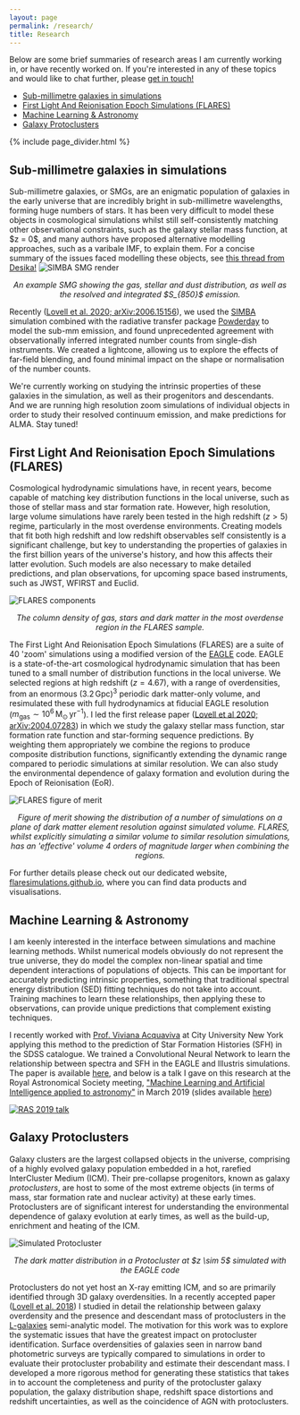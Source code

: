 ```yaml
---
layout: page
permalink: /research/
title: Research
---
```


Below are some brief summaries of research areas I am currently working in, or have recently worked on. If you're interested in any of these topics and would like to chat further, please <a href="/contact/">get in touch!</a>

<ul>
<li><a href="#SMGs">Sub-millimetre galaxies in simulations</a></li>
<li><a href="#FLARES">First Light And Reionisation Epoch Simulations (FLARES)</a></li>
<li><a href="#Machine Learning & Astronomy">Machine Learning & Astronomy</a></li>
<li><a href="#Galaxy Protoclusters">Galaxy Protoclusters</a></li>
</ul>

{% include page_divider.html %}

<h2><a name="SMGs">Sub-millimetre galaxies in simulations</a></h2>
Sub-millimetre galaxies, or SMGs, are an enigmatic population of galaxies in the early universe that are incredibly bright in sub-millimetre wavelengths, forming huge numbers of stars.
It has been very difficult to model these objects in cosmological simulations whilst still self-consistently matching other observational constraints, such as the galaxy stellar mass function, at $z = 0$, and many authors have proposed alternative modelling approaches, such as a varibale IMF, to explain them.
For a concise summary of the issues faced modelling these objects, see <a href="https://twitter.com/desikanarayanan/status/1277940211285180416" target="_blank">this thread from Desika!</a>

<img class="small" src="/images/simba_render.png" title="SIMBA SMG render">
<p style="text-align:center; font-style:italic">An example SMG showing the gas, stellar and dust distribution, as well as the resolved and integrated $S_{850}$ emission.</p>

Recently (<a href="https://arxiv.org/abs/2006.15156">Lovell et al. 2020; arXiv:2006.15156</a>), we used the <a href="https://arxiv.org/abs/1901.10203">SIMBA</a> simulation combined with the radiative transfer package <a href="https://arxiv.org/abs/2006.10757">Powderday</a> to model the sub-mm emission, and found unprecedented agreement with observationally inferred integrated number counts from single-dish instruments.
We created a lightcone, allowing us to explore the effects of far-field blending, and found minimal impact on the shape or normalisation of the number counts.

<!--img class="small" src="/images/square_counts.png" title="SIMBA 850 micron counts">
<p style="text-align:center; font-style:italic">$S_{850}$ counts from the SIMBA simulation, compared with observational constraints, as well as predictions from the EAGLE model.</p-->


We're currently working on studying the intrinsic properties of these galaxies in the simulation, as well as their progenitors and descendants. 
And we are running high resolution zoom simulations of individual objects in order to study their resolved continuum emission, and make predictions for ALMA.
Stay tuned!

<h2><a name="FLARES">First Light And Reionisation Epoch Simulations (FLARES)</a></h2>

Cosmological hydrodynamic simulations have, in recent years, become capable of matching key distribution functions in the local universe, such as those of stellar mass and star formation rate. 
However, high resolution, large volume simulations  have rarely been tested in the high redshift ($z > 5$) regime, particularly in the most overdense environments.
Creating models that fit both high redshift and low redshift observables self consistently is a significant challenge, but key to understanding the properties of galaxies in the first billion years of the universe's history, and how this affects their latter evolution.
Such models are also necessary to make detailed predictions, and plan observations, for upcoming space based instruments, such as JWST, WFIRST and Euclid.

<img class="small" src="/images/all_components.png" title="FLARES components">
<p style="text-align:center; font-style:italic">The column density of gas, stars and dark matter in the most overdense region in the FLARES sample.</p>

The First Light And Reionisation Epoch Simulations (FLARES) are a suite of 40 'zoom' simulations using a modified version of the <a href="http://icc.dur.ac.uk/Eagle/" target="blank">EAGLE</a> code.
EAGLE is a state-of-the-art cosmological hydrodynamic simulation that has been tuned to a small number of distribution functions in the local universe.
We selected regions at high redshift ($z = 4.67$), with a range of overdensities, from an enormous $(3.2 \, \mathrm{Gpc})^3$ periodic dark matter-only volume, and resimulated these with full hydrodynamics at fiducial EAGLE resolution ($m_{\mathrm{gas}} \sim 10^6 \, \mathrm{M_{\odot} \, yr^{-1}}$).
I led the first release paper (<a href="https://arxiv.org/abs/2004.07283">Lovell et al 2020; arXiv:2004.07283</a>) in which we study the galaxy stellar mass function, star formation rate function and star-forming sequence predictions.
By weighting them appropriately we combine the regions to produce composite distribution functions, significantly extending the dynamic range compared to periodic simulations at similar resolution.
We can also study the environmental dependence of galaxy formation and evolution during the Epoch of Reionisation (EoR).

<img class="small" src="/images/flares_fom.png" title="FLARES figure of merit">
<p style="text-align:center; font-style:italic">Figure of merit showing the distribution of a number of simulations on a plane of dark matter element resolution against simulated volume. FLARES, whilst explicitly simulating a similar volume to similar resolution simulations, has an 'effective' volume 4 orders of magnitude larger when combining the regions.</p>

For further details please check out our dedicated website, <a href="https://flaresimulations.github.io/">flaresimulations.github.io</a>, where you can find data products and visualisations.

<h2><a name="Machine Learning & Astronomy">Machine Learning & Astronomy</a></h2>

I am keenly interested in the interface between simulations and machine learning methods. Whilst numerical models obviously do not represent the true universe, they do model the complex non-linear spatial and time dependent interactions of populations of objects. This can be important for accurately predicting intrinsic properties, something that traditional spectral energy distribution (SED) fitting techniques do not take into account. Training machines to learn these relationships, then applying these to observations, can provide unique predictions that complement existing techniques.

I recently worked with <a href="https://www.drvivianaacquaviva.com/" target="blank">Prof. Viviana Acquaviva</a> at City University New York applying this method to the prediction of Star Formation Histories (SFH) in the SDSS catalogue. We trained a Convolutional Neural Network to learn the relationship between spectra and SFH in the EAGLE and Illustris simulations. The paper is available <a href="https://arxiv.org/abs/1903.10457" target="blank">here</a>, and below is a talk I gave on this research at the Royal Astronomical Society meeting, <a href="https://ras.ac.uk/events-and-meetings/ras-meetings/machine-learning-and-artificial-intelligence-applied-astronomy" target="blank">"Machine Learning and Artificial Intelligence applied to astronomy"</a> in March 2019 (slides available <a href="https://drive.google.com/file/d/1AoFtiu9alxbwuBQ7Dp9ujX9g8XZmTudq/view" target="blank">here</a>)

<a href="https://www.youtube.com/watch?v=R2MZ5HXZH_A" target="blank"><img class="small" src="/images/RAS2019_talk.jpg" title="RAS 2019 talk"></a>

<!-- <h2><a href="High Redshift Galaxy Evolution" name="High Redshift Galaxy Evolution">High Redshift Galaxy Evolution</a></h2> -->

<h2><a name="Galaxy Protoclusters">Galaxy Protoclusters</a></h2>

Galaxy clusters are the largest collapsed objects in the universe, comprising of a highly evolved galaxy population embedded in a hot, rarefied InterCluster Medium (ICM). Their pre-collapse progenitors, known as galaxy *protoclusters*, are host to some of the most extreme objects (in terms of mass, star formation rate and nuclear activity) at these early times.
Protoclusters are of significant interest for understanding the environmental dependence of galaxy evolution at early times, as well as the build-up, enrichment and heating of the ICM.

<img class="small" src="/images/dm_example.png" title="Simulated Protocluster">
<p style="text-align:center; font-style:italic">The dark matter distribution in a Protocluster at $z \sim 5$ simulated with the EAGLE code</p>
<!-- <img class="small" src="/images/gas_test_zoom_1_r_1.gif" title="Simulated Protocluster">
<p style="text-align:center; font-style:italic">Gas distribution in a Protocluster at $z \sim 5$ simulated with the EAGLE code</p> -->

Protoclusters do not yet host an X-ray emitting ICM, and so are primarily identified through 3D galaxy overdensities. In a recently accepted paper (<a href="http://adsabs.harvard.edu/cgi-bin/bib_query?arXiv:1710.02148" target="blank">Lovell et al. 2018</a>) I studied in detail the relationship between galaxy overdensity and the presence and descendant mass of protoclusters in the <a href="http://galformod.mpa-garching.mpg.de/public/LGalaxies/" target="blank">L-galaxies</a> semi-analytic model.
The motivation for this work was to explore the systematic issues that have the greatest impact on protocluster identification. Surface overdensities of galaxies seen in narrow band photometric surveys are typically compared to simulations in order to evaluate their protocluster probability and estimate their descendant mass.
I developed a more rigorous method for generating these statistics that takes in to account the completeness and purity of the protocluster galaxy population, the galaxy distribution shape, redshift space distortions and redshift uncertainties, as well as the coincidence of AGN with protoclusters.


<!-- <h2><a name="Spectral Energy Distribution Modelling">Spectral Energy Distribution Modelling</a></h2>

Since hydrodynamic simulations do not resolve individual stars or HII regions a number of subgrid models and assumptions must be employed to accurately determine the galaxy SED, which can have a significant impact on the predicted emission.
One example is the choice of stellar population synthesis (SPS) model, which links the initial mass, age and metallicity of a star particle in the simulation ($M_{*} \sim 10^{6} \, M_{\odot}$) to its intrinsic SED.
In recent years a number of advanced SPS models have been developed, including the effects of binary interactions, post-AGB stars and nebular emission.
We demonstrated in <a href="https://arxiv.org/abs/1512.03214" target="blank">Wilkins et al. 2016</a> that the production efficiency of ionising radiation can vary by up to a factor of 4 due to the choice of SPS model, and it can also have a significant effect on predicted magnitudes in the rest-frame UV for high-$z$ objects.

<img class="vsmall" src="/images/spectra_example_z8.png" title="Spectra Example">
<p style="text-align:center; font-style:italic">Median SED of galaxies in the EAGLE simulation at $z = 8$, both intrinsic and dust attenuated, with JWST NIRCAM filters overlayed</p>

The dust contribution at high redshift is also highly uncertain, but is key for predicting realistic observed spectra. Dust modelling can vary significantly in sophistication, from simple screen models linked to the mass and metallicity of star forming gas, to full radiative transfer solutions taking account of the spatial distribution of dust and the orientation of the observer.
Nebular emission is another important component in the SED of high-$z$ galaxies. It is obviously necessary for predicting the presence and strength of individual emission lines, but such lines can also have a significant impact on broad band magnitudes.

I have recently been performing detailed modelling of galaxy SEDs in hydrodynamic simulations in order to carry out close comparisons with HST observations of the rest-frame UV luminosity, and make predictions for JWST. -->

<!-- <h2><a name="Extreme Value Statistics">Extreme Value Statistics</a></h2>

During my Masters I worked with <a href="https://telescoper.wordpress.com/" target="blank">Prof. Peter Coles</a> and <a href="http://www.jb.man.ac.uk/~harrison/" target="blank">Dr. Ian Harrison</a> on <a href="https://www.ncl.ucar.edu/Applications/extreme_value.shtml" target="blank">Extreme Value Statistics</a>, a technique for predicting the most extreme objects in a distribution. I studied the EVS predictions for the halo masses of galaxy clusters and compared to numerical simulation predictions, as well as EVS predictions for the largest voids in the universe, utilising excursion set theory.

<img class="vsmall" src="/images/masters_project_ss.png" title="WebbUK">
<p style="text-align:center; font-style:italic">The dark matter distribution in a small volume containing a massive cluster, simulated using the <a href="http://enzo-project.org/" target="blank">ENZO</a> code</p> -->
